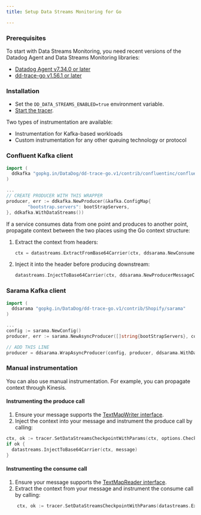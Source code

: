 ```yaml
---
title: Setup Data Streams Monitoring for Go

---
```


### Prerequisites

To start with Data Streams Monitoring, you need recent versions of the Datadog Agent and Data Streams Monitoring libraries:
* [Datadog Agent v7.34.0 or later][1]
* [dd-trace-go v1.56.1 or later][2]

### Installation

- Set the `DD_DATA_STREAMS_ENABLED=true` environment variable.
- [Start the tracer][3].

Two types of instrumentation are available:
- Instrumentation for Kafka-based workloads
- Custom instrumentation for any other queuing technology or protocol

### Confluent Kafka client

```go
import (
  ddkafka "gopkg.in/DataDog/dd-trace-go.v1/contrib/confluentinc/confluent-kafka-go/kafka.v2"
)

...
// CREATE PRODUCER WITH THIS WRAPPER
producer, err := ddkafka.NewProducer(&kafka.ConfigMap{
		"bootstrap.servers": bootStrapServers,
}, ddkafka.WithDataStreams())

```

If a service consumes data from one point and produces to another point, propagate context between the two places using the Go context structure:
1. Extract the context from headers:
    ```go
    ctx = datastreams.ExtractFromBase64Carrier(ctx, ddsarama.NewConsumerMessageCarrier(message))
    ```

2. Inject it into the header before producing downstream:
    ```go
    datastreams.InjectToBase64Carrier(ctx, ddsarama.NewProducerMessageCarrier(message))
    ```

### Sarama Kafka client

```go
import (
  ddsarama "gopkg.in/DataDog/dd-trace-go.v1/contrib/Shopify/sarama"
)

...
config := sarama.NewConfig()
producer, err := sarama.NewAsyncProducer([]string{bootStrapServers}, config)

// ADD THIS LINE
producer = ddsarama.WrapAsyncProducer(config, producer, ddsarama.WithDataStreams())
```

### Manual instrumentation

You can also use manual instrumentation. For example, you can propagate context through Kinesis.

#### Instrumenting the produce call

1. Ensure your message supports the [TextMapWriter interface](https://github.com/DataDog/dd-trace-go/blob/main/datastreams/propagation.go#L37).
2. Inject the context into your message and instrument the produce call by calling:

```go
ctx, ok := tracer.SetDataStreamsCheckpointWithParams(ctx, options.CheckpointParams{PayloadSize: getProducerMsgSize(msg)}, "direction:out", "type:kinesis", "topic:kinesis_arn")
if ok {
  datastreams.InjectToBase64Carrier(ctx, message)
}

```

#### Instrumenting the consume call

1. Ensure your message supports the [TextMapReader interface](https://github.com/DataDog/dd-trace-go/blob/main/datastreams/propagation.go#L44).
2. Extract the context from your message and instrument the consume call by calling:

```go
	ctx, ok := tracer.SetDataStreamsCheckpointWithParams(datastreams.ExtractFromBase64Carrier(context.Background(), message), options.CheckpointParams{PayloadSize: payloadSize}, "direction:in", "type:kinesis", "topic:kinesis_arn")
```

[1]: /agent
[2]: https://github.com/DataDog/dd-trace-go
[3]: https://docs.datadoghq.com/tracing/trace_collection/library_config/go/
